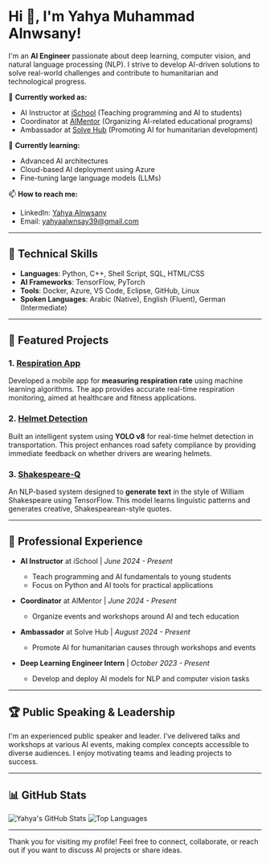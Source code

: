 # Hi 👋, I'm Yahya Muhammad Alnwsany!

I'm an **AI Engineer** passionate about deep learning, computer vision, and natural language processing (NLP). I strive to develop AI-driven solutions to solve real-world challenges and contribute to humanitarian and technological progress.

🔭 **Currently worked as:**
- AI Instructor at [iSchool](https://ischool.com) (Teaching programming and AI to students)
- Coordinator at [AlMentor](https://almentor.com) (Organizing AI-related educational programs)
- Ambassador at [Solve Hub](https://solvehub.com) (Promoting AI for humanitarian development)

🌱 **Currently learning:**
- Advanced AI architectures
- Cloud-based AI deployment using Azure
- Fine-tuning large language models (LLMs)

📫 **How to reach me:**
- LinkedIn: [Yahya Alnwsany](https://www.linkedin.com/in/yahya-alnwsany-8b8206238/)
- Email: [yahyaalwnsay39@gmail.com](mailto:yahyaalwnsay39@gmail.com)

---

## 🚀 **Technical Skills**
- **Languages**: Python, C++, Shell Script, SQL, HTML/CSS
- **AI Frameworks**: TensorFlow, PyTorch
- **Tools**: Docker, Azure, VS Code, Eclipse, GitHub, Linux
- **Spoken Languages**: Arabic (Native), English (Fluent), German (Intermediate)

---

## 🌟 **Featured Projects**
### 1. [Respiration App](https://github.com/NightPrinceY/Respiration-App)
Developed a mobile app for **measuring respiration rate** using machine learning algorithms. The app provides accurate real-time respiration monitoring, aimed at healthcare and fitness applications.

### 2. [Helmet Detection](https://github.com/NightPrinceY/Helmet-V8)
Built an intelligent system using **YOLO v8** for real-time helmet detection in transportation. This project enhances road safety compliance by providing immediate feedback on whether drivers are wearing helmets.

### 3. [Shakespeare-Q](https://github.com/YahyaAlnwsany/shakespeare-q)
An NLP-based system designed to **generate text** in the style of William Shakespeare using TensorFlow. This model learns linguistic patterns and generates creative, Shakespearean-style quotes.

---

## 💼 **Professional Experience**
- **AI Instructor** at iSchool | *June 2024 - Present*
  - Teach programming and AI fundamentals to young students
  - Focus on Python and AI tools for practical applications

- **Coordinator** at AlMentor | *June 2024 - Present*
  - Organize events and workshops around AI and tech education

- **Ambassador** at Solve Hub | *August 2024 - Present*
  - Promote AI for humanitarian causes through workshops and events

- **Deep Learning Engineer Intern** | *October 2023 - Present*
  - Develop and deploy AI models for NLP and computer vision tasks

---

## 🏆 **Public Speaking & Leadership**
I'm an experienced public speaker and leader. I've delivered talks and workshops at various AI events, making complex concepts accessible to diverse audiences. I enjoy motivating teams and leading projects to success.

---

## 📊 **GitHub Stats**
![Yahya's GitHub Stats](https://github-readme-stats.vercel.app/api?username=NightPrinceY&show_icons=true&theme=radical)
![Top Languages](https://github-readme-stats.vercel.app/api/top-langs/?username=NightPrinceY&layout=compact&theme=radical)


---

Thank you for visiting my profile! Feel free to connect, collaborate, or reach out if you want to discuss AI projects or share ideas.

